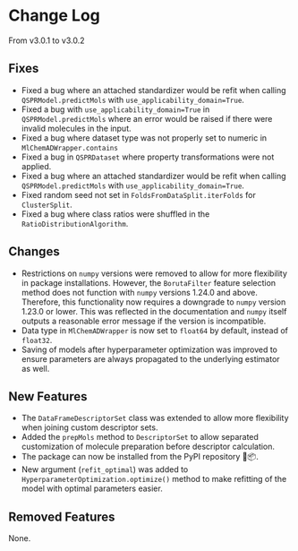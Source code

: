 # Change Log

From v3.0.1 to v3.0.2

## Fixes

- Fixed a bug where an attached standardizer would be refit when calling
  `QSPRModel.predictMols` with `use_applicability_domain=True`.
- Fixed a bug with `use_applicability_domain=True` in `QSPRModel.predictMols`
  where an error would be raised if there were invalid molecules in the input.
- Fixed a bug where dataset type was not properly set to numeric
  in `MlChemADWrapper.contains`
- Fixed a bug in `QSPRDataset` where property transformations were not applied.
- Fixed a bug where an attached standardizer would be refit when calling
  `QSPRModel.predictMols` with `use_applicability_domain=True`.
- Fixed random seed not set in `FoldsFromDataSplit.iterFolds` for `ClusterSplit`.
- Fixed a bug where class ratios were shuffled in the `RatioDistributionAlgorithm`.

## Changes

- Restrictions on `numpy` versions were removed to allow for more flexibility in
  package installations. However, the `BorutaFilter` feature selection method does not
  function with `numpy` versions 1.24.0 and above. Therefore, this functionality now
  requires a downgrade to `numpy` version 1.23.0 or lower. This was reflected in the
  documentation and `numpy` itself outputs a reasonable error message if the version is
  incompatible.
- Data type in `MlChemADWrapper` is now set to `float64` by default, instead
  of `float32`.
- Saving of models after hyperparameter optimization was improved to ensure parameters
  are always propagated to the underlying estimator as well.

## New Features

- The `DataFrameDescriptorSet` class was extended to allow more flexibility when joining
  custom descriptor sets.
- Added the `prepMols` method to `DescriptorSet` to allow separated customization of
  molecule preparation before descriptor calculation.
- The package can now be installed from the PyPI repository 🐍📦.
- New argument (`refit_optimal`) was added to `HyperparameterOptimization.optimize()`
  method to make refitting of the model with optimal parameters easier.

## Removed Features

None.
